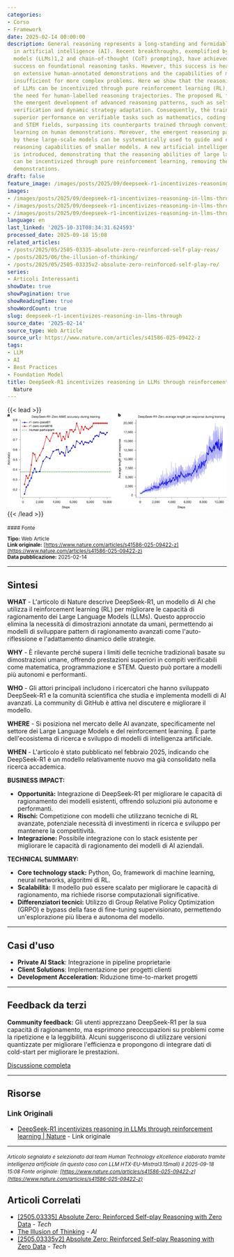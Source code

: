 ```yaml
---
categories:
- Corso
- Framework
date: 2025-02-14 00:00:00
description: General reasoning represents a long-standing and formidable challenge
  in artificial intelligence (AI). Recent breakthroughs, exemplified by large language
  models (LLMs)1,2 and chain-of-thought (CoT) prompting3, have achieved considerable
  success on foundational reasoning tasks. However, this success is heavily contingent
  on extensive human-annotated demonstrations and the capabilities of models are still
  insufficient for more complex problems. Here we show that the reasoning abilities
  of LLMs can be incentivized through pure reinforcement learning (RL), obviating
  the need for human-labelled reasoning trajectories. The proposed RL framework facilitates
  the emergent development of advanced reasoning patterns, such as self-reflection,
  verification and dynamic strategy adaptation. Consequently, the trained model achieves
  superior performance on verifiable tasks such as mathematics, coding competitions
  and STEM fields, surpassing its counterparts trained through conventional supervised
  learning on human demonstrations. Moreover, the emergent reasoning patterns exhibited
  by these large-scale models can be systematically used to guide and enhance the
  reasoning capabilities of smaller models. A new artificial intelligence model, DeepSeek-R1,
  is introduced, demonstrating that the reasoning abilities of large language models
  can be incentivized through pure reinforcement learning, removing the need for human-annotated
  demonstrations.
draft: false
feature_image: /images/posts/2025/09/deepseek-r1-incentivizes-reasoning-in-llms-through-reinforcement-learning-featured.webp
images:
- /images/posts/2025/09/deepseek-r1-incentivizes-reasoning-in-llms-through-reinforcement-learning-featured.webp
- /images/posts/2025/09/deepseek-r1-incentivizes-reasoning-in-llms-through-reinforcement-learning-4.webp
- /images/posts/2025/09/deepseek-r1-incentivizes-reasoning-in-llms-through-reinforcement-learning-5.webp
language: en
last_linked: '2025-10-31T08:34:31.624593'
processed_date: 2025-09-18 15:08
related_articles:
- /posts/2025/05/2505-03335-absolute-zero-reinforced-self-play-reas/
- /posts/2025/06/the-illusion-of-thinking/
- /posts/2025/05/2505-03335v2-absolute-zero-reinforced-self-play-re/
series:
- Articoli Interessanti
showDate: true
showPagination: true
showReadingTime: true
showWordCount: true
slug: deepseek-r1-incentivizes-reasoning-in-llms-through
source_date: '2025-02-14'
source_type: Web Article
source_url: https://www.nature.com/articles/s41586-025-09422-z
tags:
- LLM
- AI
- Best Practices
- Foundation Model
title: DeepSeek-R1 incentivizes reasoning in LLMs through reinforcement learning |
  Nature
---
```


{{< lead >}}
![Featured image](/images/posts/2025/09/deepseek-r1-incentivizes-reasoning-in-llms-through-reinforcement-learning-featured.webp)
{{< /lead >}}

<small>
#### Fonte

**Tipo:** Web Article  
**Link originale:** [https://www.nature.com/articles/s41586-025-09422-z](https://www.nature.com/articles/s41586-025-09422-z)  
**Data pubblicazione:** 2025-02-14

</small>

---

## Sintesi

**WHAT** - L'articolo di Nature descrive DeepSeek-R1, un modello di AI che utilizza il reinforcement learning (RL) per migliorare le capacità di ragionamento dei Large Language Models (LLMs). Questo approccio elimina la necessità di dimostrazioni annotate da umani, permettendo ai modelli di sviluppare pattern di ragionamento avanzati come l'auto-riflessione e l'adattamento dinamico delle strategie.

**WHY** - È rilevante perché supera i limiti delle tecniche tradizionali basate su dimostrazioni umane, offrendo prestazioni superiori in compiti verificabili come matematica, programmazione e STEM. Questo può portare a modelli più autonomi e performanti.

**WHO** - Gli attori principali includono i ricercatori che hanno sviluppato DeepSeek-R1 e la comunità scientifica che studia e implementa modelli di AI avanzati. La community di GitHub è attiva nel discutere e migliorare il modello.

**WHERE** - Si posiziona nel mercato delle AI avanzate, specificamente nel settore dei Large Language Models e del reinforcement learning. È parte dell'ecosistema di ricerca e sviluppo di modelli di intelligenza artificiale.

**WHEN** - L'articolo è stato pubblicato nel febbraio 2025, indicando che DeepSeek-R1 è un modello relativamente nuovo ma già consolidato nella ricerca accademica.

**BUSINESS IMPACT:**
- **Opportunità:** Integrazione di DeepSeek-R1 per migliorare le capacità di ragionamento dei modelli esistenti, offrendo soluzioni più autonome e performanti.
- **Rischi:** Competizione con modelli che utilizzano tecniche di RL avanzate, potenziale necessità di investimenti in ricerca e sviluppo per mantenere la competitività.
- **Integrazione:** Possibile integrazione con lo stack esistente per migliorare le capacità di ragionamento dei modelli di AI aziendali.

**TECHNICAL SUMMARY:**
- **Core technology stack:** Python, Go, framework di machine learning, neural networks, algoritmi di RL.
- **Scalabilità:** Il modello può essere scalato per migliorare le capacità di ragionamento, ma richiede risorse computazionali significative.
- **Differenziatori tecnici:** Utilizzo di Group Relative Policy Optimization (GRPO) e bypass della fase di fine-tuning supervisionato, permettendo un'esplorazione più libera e autonoma del modello.

---

## Casi d'uso

- **Private AI Stack**: Integrazione in pipeline proprietarie
- **Client Solutions**: Implementazione per progetti clienti
- **Development Acceleration**: Riduzione time-to-market progetti

---

## Feedback da terzi

**Community feedback:** Gli utenti apprezzano DeepSeek-R1 per la sua capacità di ragionamento, ma esprimono preoccupazioni su problemi come la ripetizione e la leggibilità. Alcuni suggeriscono di utilizzare versioni quantizzate per migliorare l'efficienza e propongono di integrare dati di cold-start per migliorare le prestazioni.

[Discussione completa](https://github.com/deepseek-ai/DeepSeek-R1)

---


## Risorse

### Link Originali
- [DeepSeek-R1 incentivizes reasoning in LLMs through reinforcement learning | Nature](https://www.nature.com/articles/s41586-025-09422-z) - Link originale


---

*<small>Articolo segnalato e selezionato dal team Human Technology eXcellence elaborato tramite intelligenza artificiale (in questo caso con LLM HTX-EU-Mistral3.1Small) il 2025-09-18 15:08
Fonte originale: [https://www.nature.com/articles/s41586-025-09422-z](https://www.nature.com/articles/s41586-025-09422-z)</small>*

## Articoli Correlati

- [[2505.03335] Absolute Zero: Reinforced Self-play Reasoning with Zero Data](/posts/2025/05/2505-03335-absolute-zero-reinforced-self-play-reas/) - *Tech*
- [The Illusion of Thinking](/posts/2025/06/the-illusion-of-thinking/) - *AI*
- [[2505.03335v2] Absolute Zero: Reinforced Self-play Reasoning with Zero Data](/posts/2025/05/2505-03335v2-absolute-zero-reinforced-self-play-re/) - *Tech*